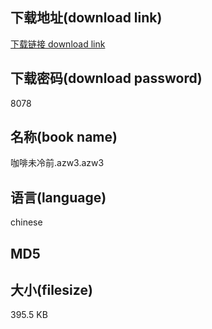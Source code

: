 ## 下载地址(download link)
[下载链接 download link](https://voluble-croquembouche-d321dc.netlify.app/?s=%E5%92%96%E5%95%A1%E6%9C%AA%E5%86%B7%E5%89%8D.azw3)

## 下载密码(download password)
8078

## 名称(book name)
咖啡未冷前.azw3.azw3

## 语言(language)
chinese

## MD5


## 大小(filesize)
395.5 KB
